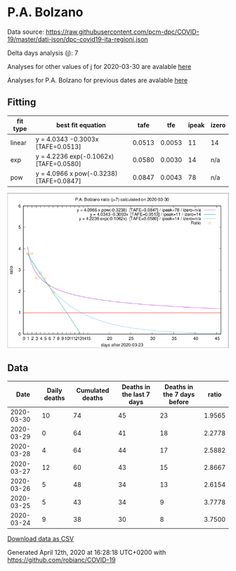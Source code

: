 # P.A. Bolzano

Data source: https://raw.githubusercontent.com/pcm-dpc/COVID-19/master/dati-json/dpc-covid19-ita-regioni.json

Delta days analysis (j): 7

Analyses for other values of j for 2020-03-30 are avalable [here](../README.md)

Analyses for P.A. Bolzano for previous dates are avalable [here](../../README.md)

## Fitting 
|fit type|best fit equation|tafe|tfe|ipeak|izero|
|-------|-----|--------|------|---|---|
|linear|y = 4.0343 -0.3003x  [TAFE=0.0513]|0.0513|0.0053|11|14|
|exp|y = 4.2236 exp(-0.1062x)  [TAFE=0.0580]|0.0580|0.0030|14|n/a|
|pow|y = 4.0966 x pow(-0.3238)  [TAFE=0.0847]|0.0847|0.0043|78|n/a|

![Plot](COVID-19_p.a._bolzano_j7_2020-03-30.png)

## Data
|Date|Daily deaths|Cumulated deaths|Deaths in the last 7 days|Deaths in the 7 days before|ratio|
|----|----------|-----------|-------|--------------------|-----|
|2020-03-30|10|74|45|23|1.9565|
|2020-03-29|0|64|41|18|2.2778|
|2020-03-28|4|64|44|17|2.5882|
|2020-03-27|12|60|43|15|2.8667|
|2020-03-26|5|48|34|13|2.6154|
|2020-03-25|5|43|34|9|3.7778|
|2020-03-24|9|38|30|8|3.7500|

[Download data as CSV](COVID-19_p.a._bolzano_j7_2020-03-30.csv)

Generated April 12th, 2020 at 16:28:18 UTC+0200 with https://github.com/robianc/COVID-19

